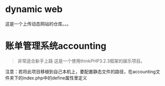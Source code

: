 # dynamic web
这是一个上传动态网站的仓库。。。

# 账单管理系统accounting
> 非常适合新手上路
这是一个使用thinkPHP3.2.3框架的娱乐项目。

注意：若将此项目移植到自己本机上，要配置静态文件的路径，在accounting文件夹下的index.php中的define属性里定义
